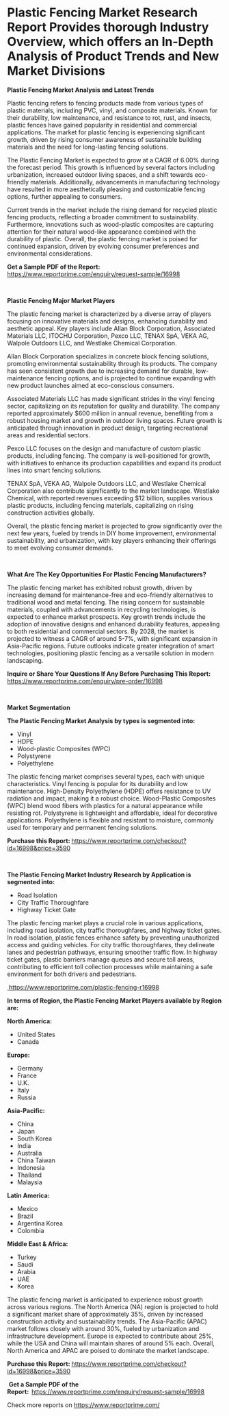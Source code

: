 <p><h1>Plastic Fencing Market Research Report Provides thorough Industry Overview, which offers an In-Depth Analysis of Product Trends and New Market Divisions</h1></p><p><strong>Plastic Fencing Market Analysis and Latest Trends</strong></p>
<p><p>Plastic fencing refers to fencing products made from various types of plastic materials, including PVC, vinyl, and composite materials. Known for their durability, low maintenance, and resistance to rot, rust, and insects, plastic fences have gained popularity in residential and commercial applications. The market for plastic fencing is experiencing significant growth, driven by rising consumer awareness of sustainable building materials and the need for long-lasting fencing solutions.</p><p>The Plastic Fencing Market is expected to grow at a CAGR of 6.00% during the forecast period. This growth is influenced by several factors including urbanization, increased outdoor living spaces, and a shift towards eco-friendly materials. Additionally, advancements in manufacturing technology have resulted in more aesthetically pleasing and customizable fencing options, further appealing to consumers. </p><p>Current trends in the market include the rising demand for recycled plastic fencing products, reflecting a broader commitment to sustainability. Furthermore, innovations such as wood-plastic composites are capturing attention for their natural wood-like appearance combined with the durability of plastic. Overall, the plastic fencing market is poised for continued expansion, driven by evolving consumer preferences and environmental considerations.</p></p>
<p><strong>Get a Sample PDF of the Report:&nbsp;</strong> <a href="https://www.reportprime.com/enquiry/request-sample/16998?utm_campaign=3084&utm_medium=2&utm_source=Github&utm_content=ia&utm_term=18032025&utm_id=plastic-fencing">https://www.reportprime.com/enquiry/request-sample/16998</a></p>
<p>&nbsp;</p>
<p><strong>Plastic Fencing Major Market Players</strong></p>
<p><p>The plastic fencing market is characterized by a diverse array of players focusing on innovative materials and designs, enhancing durability and aesthetic appeal. Key players include Allan Block Corporation, Associated Materials LLC, ITOCHU Corporation, Pexco LLC, TENAX SpA, VEKA AG, Walpole Outdoors LLC, and Westlake Chemical Corporation. </p><p>Allan Block Corporation specializes in concrete block fencing solutions, promoting environmental sustainability through its products. The company has seen consistent growth due to increasing demand for durable, low-maintenance fencing options, and is projected to continue expanding with new product launches aimed at eco-conscious consumers.</p><p>Associated Materials LLC has made significant strides in the vinyl fencing sector, capitalizing on its reputation for quality and durability. The company reported approximately $600 million in annual revenue, benefiting from a robust housing market and growth in outdoor living spaces. Future growth is anticipated through innovation in product design, targeting recreational areas and residential sectors.</p><p>Pexco LLC focuses on the design and manufacture of custom plastic products, including fencing. The company is well-positioned for growth, with initiatives to enhance its production capabilities and expand its product lines into smart fencing solutions.</p><p>TENAX SpA, VEKA AG, Walpole Outdoors LLC, and Westlake Chemical Corporation also contribute significantly to the market landscape. Westlake Chemical, with reported revenues exceeding $12 billion, supplies various plastic products, including fencing materials, capitalizing on rising construction activities globally.</p><p>Overall, the plastic fencing market is projected to grow significantly over the next few years, fueled by trends in DIY home improvement, environmental sustainability, and urbanization, with key players enhancing their offerings to meet evolving consumer demands.</p></p>
<p>&nbsp;</p>
<p><strong>What Are The Key Opportunities For Plastic Fencing Manufacturers?</strong></p>
<p><p>The plastic fencing market has exhibited robust growth, driven by increasing demand for maintenance-free and eco-friendly alternatives to traditional wood and metal fencing. The rising concern for sustainable materials, coupled with advancements in recycling technologies, is expected to enhance market prospects. Key growth trends include the adoption of innovative designs and enhanced durability features, appealing to both residential and commercial sectors. By 2028, the market is projected to witness a CAGR of around 5-7%, with significant expansion in Asia-Pacific regions. Future outlooks indicate greater integration of smart technologies, positioning plastic fencing as a versatile solution in modern landscaping.</p></p>
<p><strong>Inquire or Share Your Questions If Any Before Purchasing This Report:</strong> <a href="https://www.reportprime.com/enquiry/pre-order/16998?utm_campaign=3084&utm_medium=2&utm_source=Github&utm_content=ia&utm_term=18032025&utm_id=plastic-fencing">https://www.reportprime.com/enquiry/pre-order/16998</a></p>
<p>&nbsp;</p>
<p><strong>Market Segmentation</strong></p>
<p><strong>The Plastic Fencing Market Analysis by types is segmented into:</strong></p>
<p><ul><li>Vinyl</li><li>HDPE</li><li>Wood-plastic Composites (WPC)</li><li>Polystyrene</li><li>Polyethylene</li></ul></p>
<p><p>The plastic fencing market comprises several types, each with unique characteristics. Vinyl fencing is popular for its durability and low maintenance. High-Density Polyethylene (HDPE) offers resistance to UV radiation and impact, making it a robust choice. Wood-Plastic Composites (WPC) blend wood fibers with plastics for a natural appearance while resisting rot. Polystyrene is lightweight and affordable, ideal for decorative applications. Polyethylene is flexible and resistant to moisture, commonly used for temporary and permanent fencing solutions.</p></p>
<p><strong>Purchase this Report:&nbsp;</strong><a href="https://www.reportprime.com/checkout?id=16998&price=3590&utm_campaign=3084&utm_medium=2&utm_source=Github&utm_content=ia&utm_term=18032025&utm_id=plastic-fencing">https://www.reportprime.com/checkout?id=16998&price=3590</a></p>
<p>&nbsp;</p>
<p><strong>The Plastic Fencing Market Industry Research by Application is segmented into:</strong></p>
<p><ul><li>Road Isolation</li><li>City Traffic Thoroughfare</li><li>Highway Ticket Gate</li></ul></p>
<p><p>The plastic fencing market plays a crucial role in various applications, including road isolation, city traffic thoroughfares, and highway ticket gates. In road isolation, plastic fences enhance safety by preventing unauthorized access and guiding vehicles. For city traffic thoroughfares, they delineate lanes and pedestrian pathways, ensuring smoother traffic flow. In highway ticket gates, plastic barriers manage queues and secure toll areas, contributing to efficient toll collection processes while maintaining a safe environment for both drivers and pedestrians.</p></p>
<p><a href="https://www.reportprime.com/plastic-fencing-r16998?utm_campaign=3084&utm_medium=2&utm_source=Github&utm_content=ia&utm_term=18032025&utm_id=plastic-fencing">&nbsp;https://www.reportprime.com/plastic-fencing-r16998</a></p>
<p><strong>In terms of Region, the Plastic Fencing Market Players available by Region are:</strong></p>
<p>
    <p> <strong> North America: </strong>
        <ul>
            <li>United States</li>
            <li>Canada</li>
        </ul>
        </p> 
    <p> <strong> Europe: </strong>
        <ul>
            <li>Germany</li>
            <li>France</li>
            <li>U.K.</li>
            <li>Italy</li>
            <li>Russia</li>
        </ul>
        </p> 
    <p> <strong> Asia-Pacific: </strong>
        <ul>
            <li>China</li>
            <li>Japan</li>
            <li>South Korea</li>
            <li>India</li>
            <li>Australia</li>
            <li>China Taiwan</li>
            <li>Indonesia</li>
            <li>Thailand</li>
            <li>Malaysia</li>
        </ul>
        </p> 
    <p> <strong> Latin America: </strong>
        <ul>
            <li>Mexico</li>
            <li>Brazil</li>
            <li>Argentina Korea</li>
            <li>Colombia</li>
        </ul>
        </p> 
    <p> <strong> Middle East & Africa: </strong>
        <ul>
            <li>Turkey</li>
            <li>Saudi</li>
            <li>Arabia</li>
            <li>UAE</li>
            <li>Korea</li>
        </ul>
    </p>
    </p>
<p><p>The plastic fencing market is anticipated to experience robust growth across various regions. The North America (NA) region is projected to hold a significant market share of approximately 35%, driven by increased construction activity and sustainability trends. The Asia-Pacific (APAC) market follows closely with around 30%, fueled by urbanization and infrastructure development. Europe is expected to contribute about 25%, while the USA and China will maintain shares of around 5% each. Overall, North America and APAC are poised to dominate the market landscape.</p></p>
<p><strong>Purchase this Report: </strong><a href="https://www.reportprime.com/checkout?id=16998&price=3590&utm_campaign=3084&utm_medium=2&utm_source=Github&utm_content=ia&utm_term=18032025&utm_id=plastic-fencing">https://www.reportprime.com/checkout?id=16998&price=3590</a></p>
<p>&nbsp;<strong>Get a Sample PDF of the Report:&nbsp;&nbsp;</strong><a href="https://www.reportprime.com/enquiry/request-sample/16998?utm_campaign=3084&utm_medium=2&utm_source=Github&utm_content=ia&utm_term=18032025&utm_id=plastic-fencing">https://www.reportprime.com/enquiry/request-sample/16998</a></p>
<p><strong></strong></p>
<p>Check more reports on <a href="https://www.reportprime.com/?utm_campaign=3084&utm_medium=2&utm_source=Github&utm_content=ia&utm_term=18032025&utm_id=plastic-fencing">https://www.reportprime.com/</a></p>